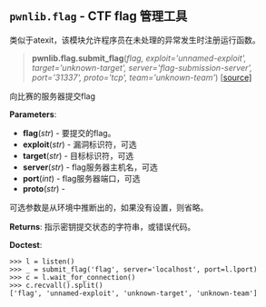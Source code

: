 ## `pwnlib.flag` - CTF flag 管理工具

类似于atexit，该模块允许程序员在未处理的异常发生时注册运行函数。

>**pwnlib.flag.submit_flag**(_flag, exploit='unnamed-exploit', target='unknown-target', server='flag-submission-server', port='31337', proto='tcp', team='unknown-team'_)   [[source\]](https://github.com/Gallopsled/pwntools/blob/67473560c7/pwnlib/flag.py#L21-73)

向比赛的服务器提交flag

**Parameters**:

- **flag**(_str_) \- 要提交的flag。
- **exploit**(_str_) \- 漏洞标识符，可选
- **target**(_str_) \- 目标标识符，可选
- **server**(_str_) \- flag服务器主机名，可选
- **port**(_int_) \- flag服务器端口，可选
- **proto**(_str_) \-


可选参数是从环境中推断出的，如果没有设置，则省略。


**Returns**:  指示密钥提交状态的字符串，或错误代码。

**Doctest**:  
```
>>> l = listen()
>>> _ = submit_flag('flag', server='localhost', port=l.lport)
>>> c = l.wait_for_connection()
>>> c.recvall().split()
['flag', 'unnamed-exploit', 'unknown-target', 'unknown-team']

```

